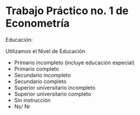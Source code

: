 # Trabajo Práctico no. 1 de Econometría


Educación:

Utilizamos el Nivel de Educación

- Primario incompleto (incluye educación especial)
- Primario completo
- Secundario incompleto
- Secundario completo
- Superior universitario incompleto 
- Superior universitario completo 
- Sin instrucción
- Ns/ Nr

